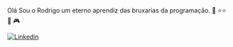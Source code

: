 Olá Sou o Rodrigo um eterno aprendiz das bruxarias da programação. :mage: :star::star: :cake: :video_game:

[![Linkedin](https://img.shields.io/badge/LinkedIn-0077B5?style=for-the-badge&logo=linkedin&logoColor=white)](https://www.linkedin.com/in/rocribeiro/)



